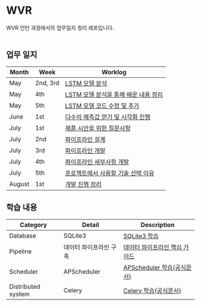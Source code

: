 # WVR
WVR 인턴 과정에서의 업무일지 정리 레포입니다. <br/></br>

## 업무 일지

|Month|Week|Worklog|
|------|---|---|
|May|2nd, 3rd|[LSTM 모델 분석](https://github.com/Kyeong6/whatever/blob/main/worklog/01_may/week2%2C3.md)|
|May|4th|[LSTM 모델 분석을 통해 배운 내용 정리](https://github.com/Kyeong6/whatever/blob/main/worklog/01_may/week4.md)|
|May|5th|[LSTM 모델 코드 수정 및 추가](https://github.com/Kyeong6/whatever/blob/main/worklog/01_may/week5.md)|
|June|1st|[다수의 예측값 얻기 및 시각화 진행](https://github.com/Kyeong6/whatever/blob/main/worklog/02_june/week1.md)|
|July|1st|[제품 시안을 위한 질문사항](https://github.com/Kyeong6/whatever/blob/main/worklog/03_july/week1.md)|
|July|2nd|[파이프라인 설계](https://github.com/Kyeong6/whatever/blob/main/worklog/03_july/week2.md)|
|July|3rd|[파이프라인 개발](https://github.com/Kyeong6/whatever/blob/main/worklog/03_july/week3.md)|
|July|4th|[파이프라인 세부사항 개발](https://github.com/Kyeong6/whatever/blob/main/worklog/03_july/week4.md)|
|July|5th|[프로젝트에서 사용할 기술 선택 이유](https://github.com/Kyeong6/whatever/blob/main/worklog/03_july/week5.md)|
|August|1st|[개발 진행 정리](https://github.com/Kyeong6/whatever/blob/main/worklog/04_august/week1.md)|


## 학습 내용
|Category|Detail|Description|
|------|---|---|
|Database|SQLite3|[SQLite3 학습](https://pool-roast-1d0.notion.site/Sqlite3-7b90856277074ce6a2af5b8cd52c5107?pvs=4)|
|Pipeline|데이터 파이프라인 구축|[데이터 파이프라인 핵심 가이드](https://pool-roast-1d0.notion.site/2212ca2434af42dabaf20d4ef4709ca8?pvs=4)|
|Scheduler|APScheduler|[APScheduler 학습(공식문서)](https://pool-roast-1d0.notion.site/APScheduler-877e5040b3014c5284dd42bf0fa3da14?pvs=4)|
|Distributed system|Celery|[Celery 학습(공식문서)](https://pool-roast-1d0.notion.site/Celery-fd9ceca96a8344d8a8fd800d3f84ed66?pvs=4)|
